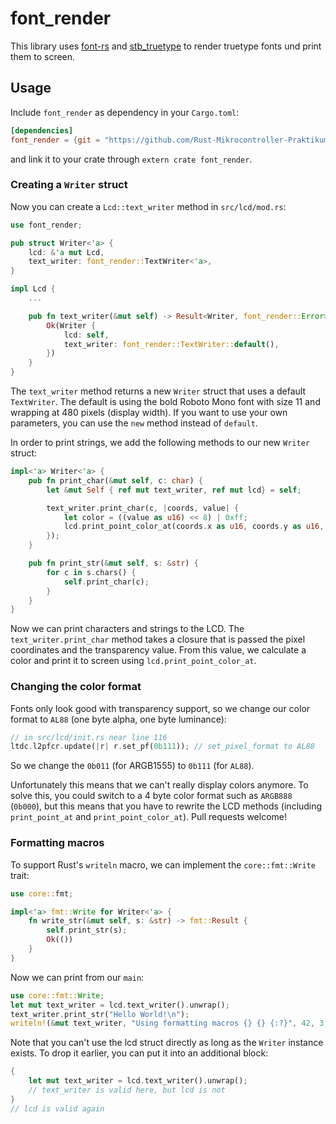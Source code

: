 # font_render

This library uses [font-rs] and [stb_truetype] to render truetype fonts und print them to screen.

[font-rs]: https://github.com/google/font-rs
[stb_truetype]: https://docs.rs/crate/stb_truetype

## Usage

Include `font_render` as dependency in your `Cargo.toml`:

```toml
[dependencies]
font_render = {git = "https://github.com/Rust-Mikrocontroller-Praktikum-2017/font_render.git"}
```

and link it to your crate through `extern crate font_render`.

### Creating a `Writer` struct
Now you can create a `Lcd::text_writer` method in `src/lcd/mod.rs`:

```rust
use font_render;

pub struct Writer<'a> {
    lcd: &'a mut Lcd,
    text_writer: font_render::TextWriter<'a>,
}

impl Lcd {
    ...

    pub fn text_writer(&mut self) -> Result<Writer, font_render::Error> {
        Ok(Writer {
            lcd: self,
            text_writer: font_render::TextWriter::default(),
        })
    }
}
```

The `text_writer` method returns a new `Writer` struct that uses a default `TextWriter`. The default is using the bold Roboto Mono font with size 11 and wrapping at 480 pixels (display width). If you want to use your own parameters, you can use the `new` method instead of `default`.

In order to print strings, we add the following methods to our new `Writer` struct:

```rust
impl<'a> Writer<'a> {
    pub fn print_char(&mut self, c: char) {
        let &mut Self { ref mut text_writer, ref mut lcd} = self;

        text_writer.print_char(c, |coords, value| {
            let color = ((value as u16) << 8) | 0xff;
            lcd.print_point_color_at(coords.x as u16, coords.y as u16, color);
        });
    }

    pub fn print_str(&mut self, s: &str) {
        for c in s.chars() {
            self.print_char(c);
        }
    }
}
```

Now we can print characters and strings to the LCD. The `text_writer.print_char` method takes a closure that is passed the pixel coordinates and the transparency value. From this value, we calculate a color and print it to screen using `lcd.print_point_color_at`.

### Changing the color format
Fonts only look good with transparency support, so we change our color format to `AL88` (one byte alpha, one byte luminance):

```rust
// in src/lcd/init.rs near line 116
ltdc.l2pfcr.update(|r| r.set_pf(0b111)); // set_pixel_format to AL88
```

So we change the `0b011` (for ARGB1555) to `0b111` (for `AL88`).

Unfortunately this means that we can't really display colors anymore. To solve this, you could switch to a 4 byte color format such as `ARGB888` (`0b000`), but this means that you have to rewrite the LCD methods (including `print_point_at` and `print_point_color_at`). Pull requests welcome!

### Formatting macros
To support Rust's `writeln` macro, we can implement the `core::fmt::Write` trait:

```rust
use core::fmt;

impl<'a> fmt::Write for Writer<'a> {
    fn write_str(&mut self, s: &str) -> fmt::Result {
        self.print_str(s);
        Ok(())
    }
}
```

Now we can print from our `main`:

```rust
use core::fmt::Write;
let mut text_writer = lcd.text_writer().unwrap();
text_writer.print_str("Hello World!\n");
writeln!(&mut text_writer, "Using formatting macros {} {} {:?}", 42, 3.14, &[1,2,3,4]);
```

Note that you can't use the lcd struct directly as long as the `Writer` instance exists. To drop it earlier, you can put it into an additional block:

```rust
{
    let mut text_writer = lcd.text_writer().unwrap();
    // text_writer is valid here, but lcd is not
}
// lcd is valid again
```

